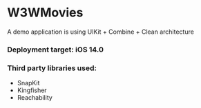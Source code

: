 # W3WMovies

A demo application is using UIKit + Combine + Clean architecture

### Deployment target: iOS 14.0

### Third party libraries used:
* SnapKit
* Kingfisher
* Reachability
